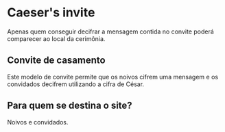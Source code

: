 # Caeser's invite

Apenas quem conseguir decifrar a mensagem contida no convite poderá comparecer ao local da cerimônia.

## Convite de casamento

Este modelo de convite permite que os noivos cifrem uma mensagem e os convidados decifrem utilizando a cifra de César.

## Para quem se destina o site?

Noivos e convidados.






